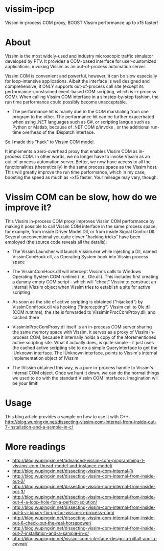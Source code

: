# vissim-ipcp
Vissim in-process COM proxy, BOOST Vissim performance up to x15 faster!

# About
Vissim is the most widely-used and industry microscopic traffic simulator developed by PTV. It provides a COM-based interface for user-customized applications, invoking Vissim as an out-of-process automation server.

Vissim COM is convenient and powerful, however, it can be slow especially for loop-intensive applications. Albeit the interface is well designed and comprehensive, it ONLY supports out-of-process call site (except its performance-constrained event-based COM scripting, which is in-process COM). When calling Vissim COM interface in a simstep-by-step fashion, the run time performance could possibly become unacceptable.

- The performance hit is mainly due to the COM marshaling from one program to the other. The performance hit can be further exacerbated when using .NET languages such as C#, or scripting langue such as Python or Matlab, because of .NET COM p/invoke , or the additional run-time overhead of the IDispatch interface.

So I made this "hack" to Vissim COM model. 

It implements a zero-overhead proxy that enables Vissim COM as in-process COM. In other words, we no longer have to invoke Vissim as an out-of-process automation server. Better, we now have access to all the functionalities (theoretically) in the same process space as the Vissim host. This will greatly improve the run time performance, which in my case, boosting the speed as much as ~x15 faster. Your mileage may vary, though.

# Vissim COM can be slow, how do we improve it?
This Vissim in-process COM proxy improves Vissim COM performance by making it possible to call Vissim COM interface in the same process space, for example, from inside Driver Model Dll, or from inside Signal Control Dll. Several unconventional yet quite clever "hacking tricks" have been employed (the source code reveals all the details):

- The Vissim Launcher will launch Vissim.exe while injecting a Dll, named VissimComHook.dll, as Operating System hook into Vissim process space

- The VissimComHook.dll will intercept Vissim's calls to Windows Operating System COM runtime (i.e., Ole.dll). This includes first creating a dummy empty COM script - which will "cheat" Vissim to construct an internal IVissim object when Vissim tries to establish a site for active scripting

- As soon as the site of active scripting is obtained ("hijacked") by VissimComHook.dll via hooking ("intercepting") Vissim call to Ole.dll (COM runtime), the site is forwarded to VissimInProcComProxy.dll, and cached there

- VissimInProcComProxy.dll itself is an in-process COM server sharing the same memory space with Vissim. It serves as a proxy of Vissim in-process COM, because it internally holds a copy of the aforementioned active scripting site. What it actually does, is quite simple - it just uses the cached active scripting site to do a simple QueryInterface to get the IUnknown interface. The IUnknown interface, points to Vissim's internal implementation object of IVissim

- The IVissim obtained this way, is a pure in-process handle to Vissim's internal COM object. Once we hunt it down, we can do the normal things we used to do with the standard Vissim COM interfaces. Imagination will be your limit! 

# Usage
This blog article provides a sample on how to use it with C++. http://blog.wupingxin.net/dissecting-vissim-com-internal-from-inside-out-7-installation-and-a-sample-in-c/

# More readings

- http://blog.wupingxin.net/advanced-vissim-com-programming-1-vissims-com-thread-model-and-instance-model/
- http://blog.wupingxin.net/dissecting-vissim-com-internal-1/
- http://blog.wupingxin.net/dissecting-vissim-com-internal-from-inside-out-2/
- http://blog.wupingxin.net/dissecting-vissim-com-internal-from-inside-out-3/
- http://blog.wupingxin.net/dissecting-vissim-com-internal-from-inside-out-4-a-loop-hole-for-a-perfect-solution/
- http://blog.wupingxin.net/dissecting-vissim-com-internal-from-inside-out-5-a-binary-fix-up-for-vissim-in-process-com/
- http://blog.wupingxin.net/dissecting-vissim-com-internal-from-inside-out-6-check-out-the-real-horsepower/
- http://blog.wupingxin.net/dissecting-vissim-com-internal-from-inside-out-7-installation-and-a-sample-in-c/
- http://blog.wupingxin.net/vissim-com-interface-design-a-pitfall-and-a-caveat/
